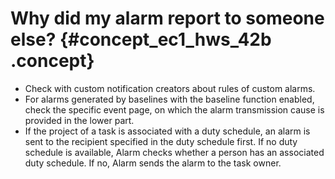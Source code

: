 # Why did my alarm report to someone else? {#concept_ec1_hws_42b .concept}

-   Check with custom notification creators about rules of custom alarms.
-   For alarms generated by baselines with the baseline function enabled, check the specific event page, on which the alarm transmission cause is provided in the lower part.
-   If the project of a task is associated with a duty schedule, an alarm is sent to the recipient specified in the duty schedule first. If no duty schedule is available, Alarm checks whether a person has an associated duty schedule. If no, Alarm sends the alarm to the task owner.

